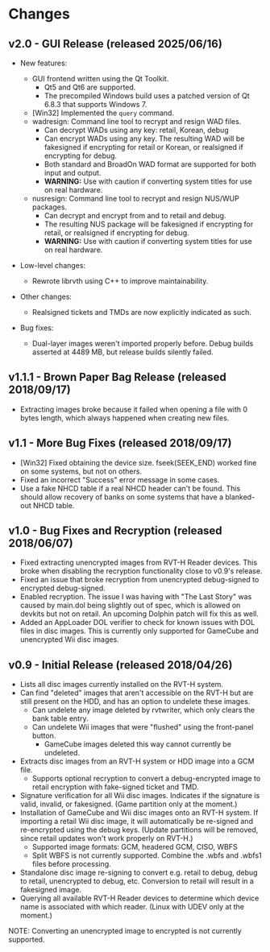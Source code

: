 # Changes

## v2.0 - GUI Release (released 2025/06/16)

* New features:
  * GUI frontend written using the Qt Toolkit.
    * Qt5 and Qt6 are supported.
    * The precompiled Windows build uses a patched version of
      Qt 6.8.3 that supports Windows 7.
  * [Win32] Implemented the `query` command.
  * wadresign: Command line tool to recrypt and resign WAD files.
    * Can decrypt WADs using any key: retail, Korean, debug
    * Can encrypt WADs using any key. The resulting WAD will be fakesigned if
      encrypting for retail or Korean, or realsigned if encrypting for debug.
    * Both standard and BroadOn WAD format are supported for both input and
      output.
    * **WARNING:** Use with caution if converting system titles for use
      on real hardware.
  * nusresign: Command line tool to recrypt and resign NUS/WUP packages.
    * Can decrypt and encrypt from and to retail and debug.
    * The resulting NUS package will be fakesigned if encrypting for retail,
      or realsigned if encrypting for debug.
    * **WARNING:** Use with caution if converting system titles for use
      on real hardware.

* Low-level changes:
  * Rewrote librvth using C++ to improve maintainability.

* Other changes:
  * Realsigned tickets and TMDs are now explicitly indicated as such.

* Bug fixes:
  * Dual-layer images weren't imported properly before. Debug builds asserted
    at 4489 MB, but release builds silently failed.

## v1.1.1 - Brown Paper Bag Release (released 2018/09/17)

* Extracting images broke because it failed when opening a file with 0 bytes
  length, which always happened when creating new files.

## v1.1 - More Bug Fixes (released 2018/09/17)

* [Win32] Fixed obtaining the device size. fseek(SEEK_END) worked fine on
  some systems, but not on others.
* Fixed an incorrect "Success" error message in some cases.
* Use a fake NHCD table if a real NHCD header can't be found. This should
  allow recovery of banks on some systems that have a blanked-out NHCD table.

## v1.0 - Bug Fixes and Recryption (released 2018/06/07)

* Fixed extracting unencrypted images from RVT-H Reader devices. This broke
  when disabling the recryption functionality close to v0.9's release.
* Fixed an issue that broke recryption from unencrypted debug-signed to
  encrypted debug-signed.
* Enabled recryption. The issue I was having with "The Last Story" was caused
  by main.dol being slightly out of spec, which is allowed on devkits but not
  on retail. An upcoming Dolphin patch will fix this as well.
* Added an AppLoader DOL verifier to check for known issues with DOL files in
  disc images. This is currently only supported for GameCube and unencrypted
  Wii disc images.

## v0.9 - Initial Release (released 2018/04/26)

* Lists all disc images currently installed on the RVT-H system.
* Can find "deleted" images that aren't accessible on the RVT-H but are still
  present on the HDD, and has an option to undelete these images.
  * Can undelete any image deleted by rvtwriter, which only clears the
    bank table entry.
  * Can undelete Wii images that were "flushed" using the front-panel button.
    * GameCube images deleted this way cannot currently be undeleted.
* Extracts disc images from an RVT-H system or HDD image into a GCM file.
  * Supports optional recryption to convert a debug-encrypted image to retail
    encryption with fake-signed ticket and TMD.
* Signature verification for all Wii disc images. Indicates if the signature
  is valid, invalid, or fakesigned. (Game partition only at the moment.)
* Installation of GameCube and Wii disc images onto an RVT-H system. If
  importing a retail Wii disc image, it will automatically be re-signed and
  re-encrypted using the debug keys. (Update partitions will be removed, since
  retail updates won't work properly on RVT-H.)
  * Supported image formats: GCM, headered GCM, CISO, WBFS
  * Split WBFS is not currently supported. Combine the .wbfs and .wbfs1 files
    before processing.
* Standalone disc image re-signing to convert e.g. retail to debug, debug
  to retail, unencrypted to debug, etc. Conversion to retail will result
  in a fakesigned image.
* Querying all available RVT-H Reader devices to determine which device name
  is associated with which reader. (Linux with UDEV only at the moment.)

NOTE: Converting an unencrypted image to encrypted is not currently supported.
